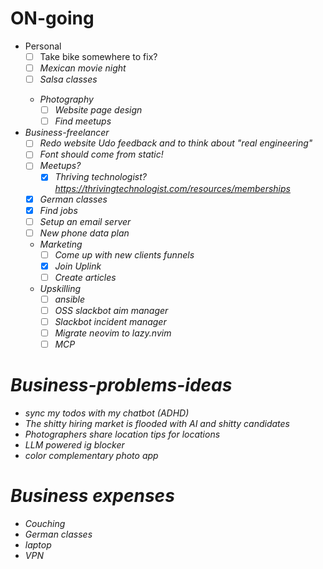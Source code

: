 # ON-going
-  Personal
    - [ ] Take bike somewhere to fix?<I><Berlin>
    - [ ] Mexican movie night<Berlin>
    - [ ] Salsa classes
    -  Photography
        - [ ] Website page design
        - [ ] Find meetups
-  Business-freelancer
    - [ ] Redo website Udo feedback and to think about "real engineering"
    - [ ] Font should come from static!
    - [ ] Meetups?
        - [x] Thriving technologist? https://thrivingtechnologist.com/resources/memberships
    - [x] German classes
    - [x] Find jobs
    - [ ] Setup an email server
    - [ ] New phone data plan
    - Marketing
        - [ ] Come up with new clients funnels
        - [x] Join Uplink
        - [ ] Create articles
    -  Upskilling
        - [ ] ansible
        - [ ] OSS slackbot aim manager
        - [ ] Slackbot incident manager
        - [ ] Migrate neovim to lazy.nvim
        - [ ] MCP

# Business-problems-ideas
- sync my todos with my chatbot (ADHD)
- The shitty hiring market is flooded with AI and shitty candidates
- Photographers share location tips for locations
- LLM powered ig blocker
- color complementary photo app

#  Business expenses
- Couching
- German classes
- laptop
- VPN
